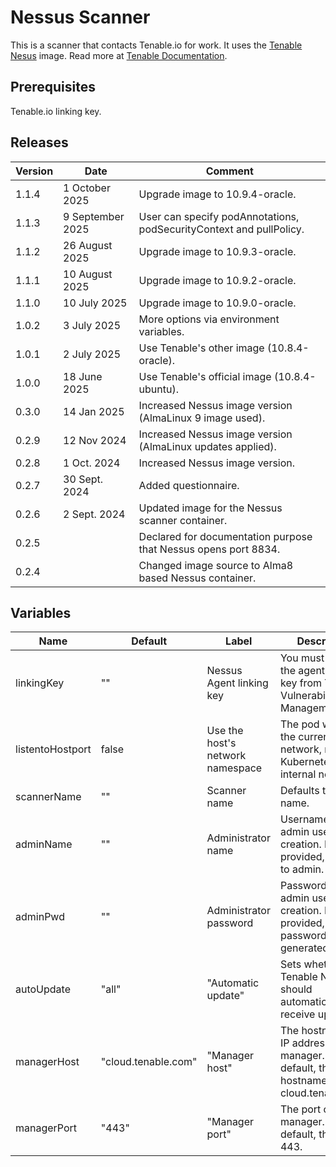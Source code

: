 # Nessus Scanner

This is a scanner that contacts Tenable.io for work. It uses the [Tenable Nesus](https://hub.docker.com/r/tenable/nessus) image. Read more at [Tenable Documentation](https://docs.tenable.com/agent/Content/getting-started.htm#About-Tenable-Agents).

## Prerequisites

Tenable.io linking key.

## Releases

| Version | Date | Comment |
| ------- | -----| ------- |
| 1.1.4 | 1 October 2025 | Upgrade image to 10.9.4-oracle. |
| 1.1.3 | 9 September 2025 | User can specify podAnnotations, podSecurityContext and pullPolicy. |
| 1.1.2 | 26 August 2025 | Upgrade image to 10.9.3-oracle. |
| 1.1.1 | 10 August 2025 | Upgrade image to 10.9.2-oracle. |
| 1.1.0 | 10 July 2025 | Upgrade image to 10.9.0-oracle. |
| 1.0.2 | 3 July 2025 | More options via environment variables. |
| 1.0.1 | 2 July 2025 | Use Tenable's other image (10.8.4-oracle). |
| 1.0.0 | 18 June 2025 | Use Tenable's official image (10.8.4-ubuntu). |
| 0.3.0 | 14 Jan 2025 | Increased Nessus image version (AlmaLinux 9 image used). |
| 0.2.9 | 12 Nov 2024 | Increased Nessus image version (AlmaLinux updates applied). |
| 0.2.8 | 1 Oct. 2024 | Increased Nessus image version. |
| 0.2.7 | 30 Sept. 2024 | Added questionnaire. |
| 0.2.6 | 2 Sept. 2024 | Updated image for the Nessus scanner container. |
| 0.2.5 | | Declared for documentation purpose that Nessus opens port 8834. |
| 0.2.4 | | Changed image source to Alma8 based Nessus container. |

## Variables

| Name | Default | Label | Description |
| ---- | ------- | ----- | ----------- |
| linkingKey | "" | Nessus Agent linking key | You must retrieve the agent linking key from Tenable Vulnerability Management |
| listentoHostport | false | Use the host's network namespace | The pod will see the current node's network, not the Kubernetes-internal network. |
| scannerName | "" | Scanner name | Defaults to release name. |
| adminName | "" | Administrator name | Username for admin user creation. If not provided, defaults to admin.   |
| adminPwd | "" | Administrator password | Password for admin user creation. If not provided, a password will be generated. |
| autoUpdate | "all" | "Automatic update" | Sets whether Tenable Nessus should automatically receive updates. |
| managerHost | "cloud.tenable.com" | "Manager host" | The hostname or IP address of the manager. By default, the hostname is cloud.tenable.com. |
| managerPort | "443" | "Manager port" | The port of the manager. By default, the port is 443. |
